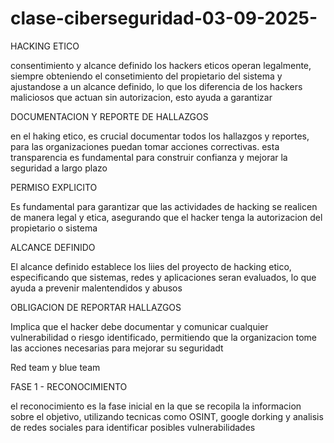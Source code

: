 # clase-ciberseguridad-03-09-2025-
HACKING ETICO

consentimiento y alcance definido
los hackers eticos operan legalmente, siempre obteniendo el consetimiento del propietario del sistema y ajustandose a un alcance definido, lo que los diferencia de los hackers maliciosos que actuan sin autorizacion, esto ayuda a garantizar


DOCUMENTACION Y REPORTE DE HALLAZGOS


en el haking etico, es crucial documentar todos los hallazgos y reportes, para las organizaciones puedan tomar acciones correctivas. esta transparencia es fundamental para construir confianza y mejorar la seguridad a largo plazo

  PERMISO EXPLICITO

  Es fundamental para garantizar que las actividades de hacking se realicen de manera legal y etica, asegurando que el hacker tenga la autorizacion del propietario o sistema

  ALCANCE DEFINIDO 

  El alcance definido establece los liies del proyecto de hacking etico, especificando que sistemas, redes y aplicaciones seran evaluados, lo que ayuda a prevenir malentendidos y abusos

  OBLIGACION DE REPORTAR HALLAZGOS

  Implica que el hacker debe documentar y comunicar cualquier vulnerabilidad o riesgo identificado, permitiendo que la organizacion tome las acciones necesarias para mejorar su seguridadt

  Red team y blue team

  FASE 1 - RECONOCIMIENTO

  el reconocimiento es la fase inicial en la que se recopila la informacion sobre el objetivo, utilizando tecnicas como OSINT, google dorking y analisis de redes sociales para identificar posibles vulnerabilidades
